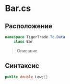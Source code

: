 
# Bar.cs
## Расположение
```csharp
namespace TigerTrade.Tc.Data  
    class Bar
```

> Описание

## Синтаксис
```csharp
public double Low;{}
```
